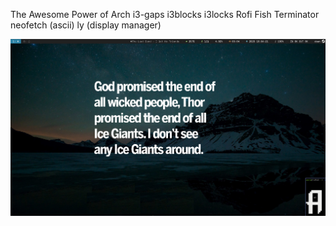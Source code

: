 The  Awesome Power of Arch i3-gaps i3blocks  i3locks Rofi  Fish Terminator neofetch (ascii) 
ly  (display manager)

![GitHub Logo](x1.png)